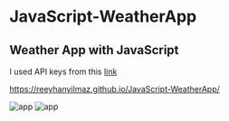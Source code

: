 # JavaScript-WeatherApp
## Weather App with JavaScript
I used API keys from this [link](https://openweathermap.org/)

https://reeyhanyilmaz.github.io/JavaScript-WeatherApp/


![app](assets/weatherApp.png) ![app](assets/weatherApp2.png)
